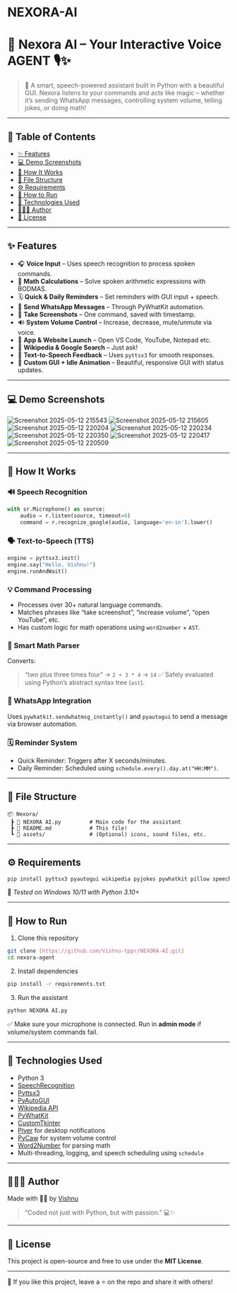 # NEXORA-AI
# 🔮 Nexora AI – Your Interactive Voice AGENT 🎙️✨

> 🧠 A smart, speech-powered assistant built in Python with a beautiful GUI. Nexora listens to your commands and acts like magic – whether it’s sending WhatsApp messages, controlling system volume, telling jokes, or doing math!

---

## 📌 Table of Contents

- [✨ Features](#-features)
- [💻 Demo Screenshots](#-demo)
- [🧠 How It Works](#-how-it-works)
- [📁 File Structure](#-file-structure)
- [⚙️ Requirements](#-requirements)
- [🚀 How to Run](#-how-to-run)
- [🧩 Technologies Used](#-technologies-used)
- [👨🏻‍💻 Author](#-author)
- [📜 License](#-license)

---

## ✨ Features

- 🎧 **Voice Input** – Uses speech recognition to process spoken commands.
- 🧮 **Math Calculations** – Solve spoken arithmetic expressions with BODMAS.
- 🗓️ **Quick & Daily Reminders** – Set reminders with GUI input + speech.
- 📲 **Send WhatsApp Messages** – Through PyWhatKit automation.
- 📸 **Take Screenshots** – One command, saved with timestamp.
- 🔊 **System Volume Control** – Increase, decrease, mute/unmute via voice.
- 📂 **App & Website Launch** – Open VS Code, YouTube, Notepad etc.
- 🧠 **Wikipedia & Google Search** – Just ask!
- 💬 **Text-to-Speech Feedback** – Uses `pyttsx3` for smooth responses.
- 🌙 **Custom GUI + Idle Animation** – Beautiful, responsive GUI with status updates.

---

## 💻 Demo Screenshots


![Screenshot 2025-05-12 215543](https://github.com/user-attachments/assets/73111c36-0939-43ca-b146-5f446fd21057)
![Screenshot 2025-05-12 215605](https://github.com/user-attachments/assets/f254ae7d-b695-4a11-b51a-4a887605578f)
![Screenshot 2025-05-12 220204](https://github.com/user-attachments/assets/91c2b756-8ae7-40fb-96e0-5a0ad618165d)
![Screenshot 2025-05-12 220234](https://github.com/user-attachments/assets/6b0438da-01e3-4bca-a2f4-c1fd8ec581a2)
![Screenshot 2025-05-12 220350](https://github.com/user-attachments/assets/7e401687-de2e-46fb-a38a-42058ba1e555)
![Screenshot 2025-05-12 220417](https://github.com/user-attachments/assets/b1ecf92c-a438-4342-b7bb-9ea6b857447a)
![Screenshot 2025-05-12 220509](https://github.com/user-attachments/assets/8e221dc8-8835-443b-b6af-53c56faf543f)

---

## 🧠 How It Works

### 🔊 Speech Recognition
```python
with sr.Microphone() as source:
    audio = r.listen(source, timeout=6)
    command = r.recognize_google(audio, language='en-in').lower()
````

### 🗣️ Text-to-Speech (TTS)

```python
engine = pyttsx3.init()
engine.say("Hello, Vishnu!")
engine.runAndWait()
```

### 💡 Command Processing

* Processes over 30+ natural language commands.
* Matches phrases like “take screenshot”, “increase volume”, “open YouTube”, etc.
* Has custom logic for math operations using `word2number` + `AST`.

### 🧮 Smart Math Parser

Converts:

> “two plus three times four” → `2 + 3 * 4` → `14` ✅
> Safely evaluated using Python’s abstract syntax tree (`ast`).

### 📲 WhatsApp Integration

Uses `pywhatkit.sendwhatmsg_instantly()` and `pyautogui` to send a message via browser automation.

### 🗓️ Reminder System

* Quick Reminder: Triggers after X seconds/minutes.
* Daily Reminder: Scheduled using `schedule.every().day.at("HH:MM")`.

---

## 📁 File Structure

```
📦 Nexora/
 ┣ 📄 NEXORA AI.py         # Main code for the assistant
 ┣ 📄 README.md            # This file!
 ┗ 📁 assets/              # (Optional) icons, sound files, etc.
```

---

## ⚙️ Requirements

```bash
pip install pyttsx3 pyautogui wikipedia pyjokes pywhatkit pillow speechrecognition comtypes pycaw customtkinter playsound word2number schedule plyer
```

📝 *Tested on Windows 10/11 with Python 3.10+*

---

## 🚀 How to Run

1. Clone this repository

```bash
git clone [https://github.com/Vishnu-tppr/NEXORA-AI.git]
cd nexora-agent
```

2. Install dependencies

```bash
pip install -r requirements.txt
```

3. Run the assistant

```bash
python NEXORA AI.py
```

✅ Make sure your microphone is connected. Run in **admin mode** if volume/system commands fail.

---

## 🧩 Technologies Used

* Python 3
* [SpeechRecognition](https://pypi.org/project/SpeechRecognition/)
* [Pyttsx3](https://pypi.org/project/pyttsx3/)
* [PyAutoGUI](https://pypi.org/project/pyautogui/)
* [Wikipedia API](https://pypi.org/project/wikipedia/)
* [PyWhatKit](https://pypi.org/project/pywhatkit/)
* [CustomTkinter](https://github.com/TomSchimansky/CustomTkinter)
* [Plyer](https://plyer.readthedocs.io/) for desktop notifications
* [PyCaw](https://github.com/AndreMiras/pycaw) for system volume control
* [Word2Number](https://github.com/akshaynagpal/w2n) for parsing math
* Multi-threading, logging, and speech scheduling using `schedule`

---

## 👨🏻‍💻 Author

Made with 💖✨ by [Vishnu](https://www.linkedin.com/in/vishnu-v-31583b327/)

> “Coded not just with Python, but with passion.” 💻✨

---

## 📜 License

This project is open-source and free to use under the **MIT License**.

---

🌟 If you like this project, leave a ⭐ on the repo and share it with others!

```

